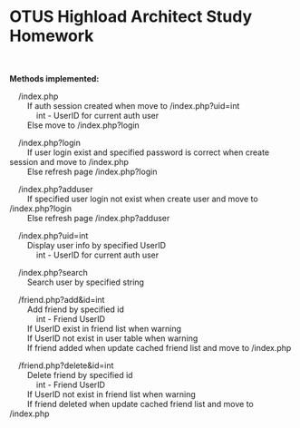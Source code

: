 <h1>OTUS Highload Architect Study Homework</h1>
<br/>
<p>
	<b>Methods implemented:</b>
</p>
<p>
	&nbsp;&nbsp;&nbsp;&nbsp;/index.php<br/>
	&nbsp;&nbsp;&nbsp;&nbsp;&nbsp;&nbsp;&nbsp;&nbsp;If auth session created when move to /index.php?uid=int<br/>
	&nbsp;&nbsp;&nbsp;&nbsp;&nbsp;&nbsp;&nbsp;&nbsp;&nbsp;&nbsp;&nbsp;&nbsp;int - UserID for current auth user<br/>
	&nbsp;&nbsp;&nbsp;&nbsp;&nbsp;&nbsp;&nbsp;&nbsp;Else move to /index.php?login
</p>
<p>
	&nbsp;&nbsp;&nbsp;&nbsp;/index.php?login<br/>
	&nbsp;&nbsp;&nbsp;&nbsp;&nbsp;&nbsp;&nbsp;&nbsp;If user login exist and specified password is correct when create session and move to /index.php<br/>
	&nbsp;&nbsp;&nbsp;&nbsp;&nbsp;&nbsp;&nbsp;&nbsp;Else refresh page /index.php?login
</p>
	&nbsp;&nbsp;&nbsp;&nbsp;/index.php?adduser<br/>
	&nbsp;&nbsp;&nbsp;&nbsp;&nbsp;&nbsp;&nbsp;&nbsp;If specified user login not exist when create user and move to /index.php?login<br/>
	&nbsp;&nbsp;&nbsp;&nbsp;&nbsp;&nbsp;&nbsp;&nbsp;Else refresh page /index.php?adduser
</p>
<p>
	&nbsp;&nbsp;&nbsp;&nbsp;/index.php?uid=int<br/>
	&nbsp;&nbsp;&nbsp;&nbsp;&nbsp;&nbsp;&nbsp;&nbsp;Display user info by specified UserID<br/>
	&nbsp;&nbsp;&nbsp;&nbsp;&nbsp;&nbsp;&nbsp;&nbsp;&nbsp;&nbsp;&nbsp;&nbsp;int - UserID for current auth user
</p>
<p>
	&nbsp;&nbsp;&nbsp;&nbsp;/index.php?search<br/>
	&nbsp;&nbsp;&nbsp;&nbsp;&nbsp;&nbsp;&nbsp;&nbsp;Search user by specified string<br/>
</p>
<p>
	&nbsp;&nbsp;&nbsp;&nbsp;/friend.php?add&id=int<br/>
	&nbsp;&nbsp;&nbsp;&nbsp;&nbsp;&nbsp;&nbsp;&nbsp;Add friend by specified id<br/>
	&nbsp;&nbsp;&nbsp;&nbsp;&nbsp;&nbsp;&nbsp;&nbsp;&nbsp;&nbsp;&nbsp;&nbsp;int - Friend UserID<br/>
	&nbsp;&nbsp;&nbsp;&nbsp;&nbsp;&nbsp;&nbsp;&nbsp;If UserID exist in friend list when warning<br/>
	&nbsp;&nbsp;&nbsp;&nbsp;&nbsp;&nbsp;&nbsp;&nbsp;If UserID not exist in user table when warning<br/>
	&nbsp;&nbsp;&nbsp;&nbsp;&nbsp;&nbsp;&nbsp;&nbsp;If friend added when update cached friend list and move to /index.php
</p>
<p>
	&nbsp;&nbsp;&nbsp;&nbsp;/friend.php?delete&id=int<br/>
	&nbsp;&nbsp;&nbsp;&nbsp;&nbsp;&nbsp;&nbsp;&nbsp;Delete friend by specified id<br/>
	&nbsp;&nbsp;&nbsp;&nbsp;&nbsp;&nbsp;&nbsp;&nbsp;&nbsp;&nbsp;&nbsp;&nbsp;int - Friend UserID<br/>
	&nbsp;&nbsp;&nbsp;&nbsp;&nbsp;&nbsp;&nbsp;&nbsp;If UserID not exist in friend list when warning<br/>
	&nbsp;&nbsp;&nbsp;&nbsp;&nbsp;&nbsp;&nbsp;&nbsp;If friend deleted when update cached friend list and move to /index.php
</p>